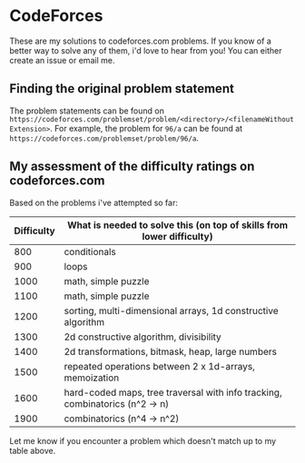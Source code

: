 # CodeForces

These are my solutions to codeforces.com problems. If you know of a better way to solve any of them, i'd love to hear from you! You can either create an issue or email me.

## Finding the original problem statement
The problem statements can be found on `https://codeforces.com/problemset/problem/<directory>/<filenameWithoutExtension>`. For example, the problem for `96/a` can be found at `https://codeforces.com/problemset/problem/96/a`.

## My assessment of the difficulty ratings on codeforces.com
Based on the problems i've attempted so far:

| Difficulty | What is needed to solve this (on top of skills from lower difficulty)        |
| ---------- | ---------------------------------------------------------------------------- |
| 800        | conditionals                                                                 |
| 900        | loops                                                                        |
| 1000       | math, simple puzzle                                                          |
| 1100       | math, simple puzzle                                                          |
| 1200       | sorting, multi-dimensional arrays, 1d constructive algorithm                 |
| 1300       | 2d constructive algorithm, divisibility                                      |
| 1400       | 2d transformations, bitmask, heap, large numbers                             |
| 1500       | repeated operations between 2 x 1d-arrays, memoization                       |
| 1600       | hard-coded maps, tree traversal with info tracking, combinatorics (n^2 -> n) |
| 1900       | combinatorics (n^4 -> n^2)                                                   |

Let me know if you encounter a problem which doesn't match up to my table above.
